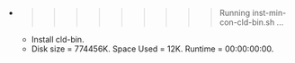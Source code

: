 * >>>>>>>>> Running inst-min-con-cld-bin.sh ...
  * Install cld-bin.
  * Disk size = 774456K. Space Used = 12K. Runtime = 00:00:00:00.
